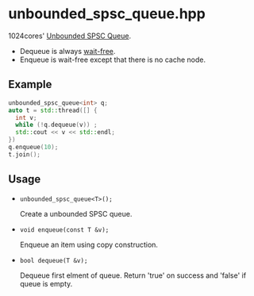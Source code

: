 # unbounded_spsc_queue.hpp
1024cores' [Unbounded SPSC Queue](1).

- Dequeue is always [wait-free](2).
- Enqueue is wait-free except that there is no cache node.

## Example

``` cpp
unbounded_spsc_queue<int> q;
auto t = std::thread([] {
  int v;
  while (!q.dequeue(v)) ;
  std::cout << v << std::endl;
})
q.enqueue(10);
t.join();
```
## Usage

- `unbounded_spsc_queue<T>();`

  Create a unbounded SPSC queue.

- `void enqueue(const T &v);`  

  Enqueue an item using copy construction.
  
- `bool dequeue(T &v);`

  Dequeue first elment of queue. Return 'true' on success and 'false' if queue is empty.
  
[1]: http://www.1024cores.net/home/lock-free-algorithms/queues/unbounded-spsc-queue
[2]: https://en.wikipedia.org/wiki/Non-blocking_algorithm#Wait-freedom

